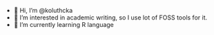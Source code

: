 - 👋 Hi, I’m @koluthcka
- 👀 I’m interested in academic writing, so I use lot of FOSS tools for it. 
- 🌱 I’m currently learning R language


<!---
koluthcka/koluthcka is a ✨ special ✨ repository because its `README.md` (this file) appears on your GitHub profile.
You can click the Preview link to take a look at your changes.
--->
